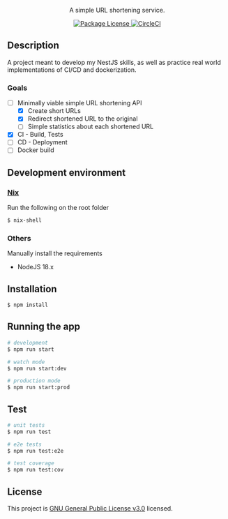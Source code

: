 <p align="center">A simple URL shortening service.</p>
<p align="center">
  <a href="https://www.github.com/[text]" target="_blank">
    <img src="https://img.shields.io/github/license/lpchaim/url-shortener" alt="Package License"/>
  </a>
  <a href="https://circleci.com/gh/lpchaim/url-shortener" target="_blank">
    <img src="https://img.shields.io/circleci/build/gh/lpchaim/url-shortener" alt="CircleCI"/>
  </a>
</p>

## Description

A project meant to develop my NestJS skills, as well as practice real world implementations of CI/CD and dockerization.

### Goals
- [ ] Minimally viable simple URL shortening API
  - [x] Create short URLs
  - [x] Redirect shortened URL to the original
  - [ ] Simple statistics about each shortened URL
- [x] CI - Build, Tests
- [ ] CD - Deployment
- [ ] Docker build

## Development environment

### [Nix](https://nixos.org/)
Run the following on the root folder
```bash
$ nix-shell
```
### Others
Manually install the requirements
- NodeJS 18.x

## Installation

```bash
$ npm install
```

## Running the app

```bash
# development
$ npm run start

# watch mode
$ npm run start:dev

# production mode
$ npm run start:prod
```

## Test

```bash
# unit tests
$ npm run test

# e2e tests
$ npm run test:e2e

# test coverage
$ npm run test:cov
```

## License

This project is [GNU General Public License v3.0](LICENSE) licensed.

